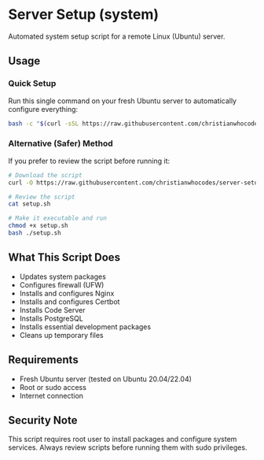 # Server Setup (system)
Automated system setup script for a remote Linux (Ubuntu) server.
## Usage

### Quick Setup
Run this single command on your fresh Ubuntu server to automatically configure everything:

```bash
bash -c "$(curl -sSL https://raw.githubusercontent.com/christianwhocodes/server-setup/main/system/setup.sh)"
```

### Alternative (Safer) Method
If you prefer to review the script before running it:

```bash
# Download the script
curl -O https://raw.githubusercontent.com/christianwhocodes/server-setup/main/system/setup.sh

# Review the script
cat setup.sh

# Make it executable and run
chmod +x setup.sh
bash ./setup.sh
```

## What This Script Does

- Updates system packages
- Configures firewall (UFW)
- Installs and configures Nginx
- Installs and configures Certbot
- Installs Code Server
- Installs PostgreSQL
- Installs essential development packages
- Cleans up temporary files

## Requirements

- Fresh Ubuntu server (tested on Ubuntu 20.04/22.04)
- Root or sudo access
- Internet connection

## Security Note

This script requires root user to install packages and configure system services. Always review scripts before running them with sudo privileges.
